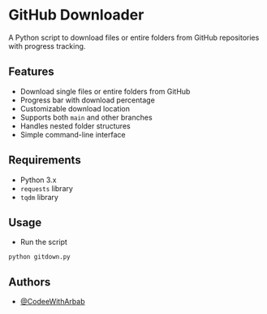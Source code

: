 # GitHub Downloader

A Python script to download files or entire folders from GitHub repositories with progress tracking.

## Features

- Download single files or entire folders from GitHub
- Progress bar with download percentage
- Customizable download location
- Supports both `main` and other branches
- Handles nested folder structures
- Simple command-line interface

## Requirements

- Python 3.x
- `requests` library
- `tqdm` library

## Usage

- Run the script
```
python gitdown.py
```

## Authors

- [@CodeeWithArbab](https://github.com/CodeeWithArbab)
